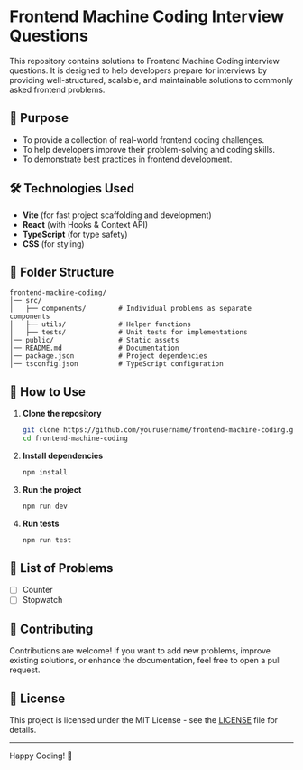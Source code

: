 # Frontend Machine Coding Interview Questions

This repository contains solutions to Frontend Machine Coding interview questions. It is designed to help developers prepare for interviews by providing well-structured, scalable, and maintainable solutions to commonly asked frontend problems.

## 🚀 Purpose

- To provide a collection of real-world frontend coding challenges.
- To help developers improve their problem-solving and coding skills.
- To demonstrate best practices in frontend development.

## 🛠️ Technologies Used

- **Vite** (for fast project scaffolding and development)
- **React** (with Hooks & Context API)
- **TypeScript** (for type safety)
- **CSS** (for styling)

## 📂 Folder Structure

```
frontend-machine-coding/
│── src/
│   ├── components/        # Individual problems as separate components
│   ├── utils/             # Helper functions
│   ├── tests/             # Unit tests for implementations
│── public/                # Static assets
│── README.md              # Documentation
│── package.json           # Project dependencies
│── tsconfig.json          # TypeScript configuration
```

## 📌 How to Use

1. **Clone the repository**
   ```bash
   git clone https://github.com/yourusername/frontend-machine-coding.git
   cd frontend-machine-coding
   ```
2. **Install dependencies**
   ```bash
   npm install
   ```
3. **Run the project**
   ```bash
   npm run dev
   ```
4. **Run tests**
   ```bash
   npm run test
   ```

## 📝 List of Problems

- [ ] Counter
- [ ] Stopwatch

## 🤝 Contributing

Contributions are welcome! If you want to add new problems, improve existing solutions, or enhance the documentation, feel free to open a pull request.

## 📜 License

This project is licensed under the MIT License - see the [LICENSE](LICENSE) file for details.

---

Happy Coding! 🎉
